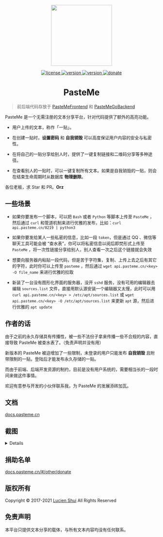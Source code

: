 <p align="center">
  <img src="https://cdn.jsdelivr.net/gh/PasteUs/CDN@0.0.12/screenshot/pasteme/duck.png" alt="" width=200>
</p>
<p align="center">
  <a href="./LICENSE">
    <img src="https://img.shields.io/eclipse-marketplace/l/notepad4e.svg" alt="license">
  <a href="https://github.com/PasteUs/PasteMeFrontend/releases">
    <img src="https://img.shields.io/github/v/release/PasteUs/PasteMeFrontend?color=brightgreen&label=frontend&sort=semver" alt="version">
  </a>
  <a href="https://github.com/PasteUs/PasteMeGoBackend/releases">
    <img src="https://img.shields.io/github/v/release/PasteUs/PasteMeGoBackend?color=green&label=go-backend&sort=semver" alt="version">
  </a>
  <a href="#谢谢老板">
    <img src="https://img.shields.io/badge/%24-donate-ff69b4.svg" alt="donate">
  </a>
</p>
<div align="center">
  <h1>PasteMe</h1>
</div>

> 前后端代码存放于 [PasteMeFrontend](https://github.com/PasteUs/PasteMeFrontend) 和 [PasteMeGoBackend](https://github.com/PasteUs/PasteMeGoBackend)

PasteMe 是一个无需注册的文本分享平台，针对代码提供了额外的高亮功能。

+ 用户上传的文本，称作「一贴」。

+ 在创建一贴时，**设置密码** 和 **自我销毁** 可以高度保证用户内容的安全与私密性。

+ 在将自己的一贴分享给别人时，提供了一键复制链接和二维码分享等多种途径。

+ 在查看别人的一贴时，可以一键复制所有文本。如果是自我销毁的一贴，则会在结束生命周期时从数据库 **物理删除**。

各位老板，求 Star 和 PR。**Orz**

## 一些场景

+ 如果你要发布一个脚本，可以把 `Bash` 或者 `Python` 等脚本上传至 `PasteMe` ，然后通过 `curl` 和管道机制来进行优雅的发布，比如：`curl api.pasteme.cn/8219 | python3`

+ 如果你要发给某人一些私密的信息，比如一段 `token`，但是通过 QQ 、微信等聊天工具可能会被 “查水表”，你可以将私密信息以阅后即焚形式上传至 `PasteMe` ，将一次性链接分享给别人，别人查看一次之后这个链接就会失效

+ 想要向服务器内粘贴一段代码，但是苦于字符集，复制、上传上去之后有其它的字符，此时你可以上传至 `pasteme` ，然后通过 `wget api.pasteme.cn/<key> -O file_name` 来进行优雅的拉取

+ 新装了一台没有图形化界面的服务器，没开 `sshd` 服务，没有可用的编辑器去编辑 `sources.list` 文件，直接用默认源安装一个编辑器又太慢，此时可以用 `curl api.pasteme.cn/<key> > /etc/apt/sources.list` 或 `wget api.pasteme.cn/<key> -O /etc/apt/sources.list` 来更新 `apt` 源，然后进行优雅的 `apt update`

## 作者的话

由于之前的永久存储具有传播性，被一些不法份子拿来传播一些不合规的内容，直接导致 PasteMe 被查水表了。（免责声明并没有用）

新版本的 PasteMe 被迫增加了一些限制，未登录的用户只能发布 **自我销毁** 且附带限制的一贴，登陆后才能发布永久存储的一贴。

而由于前端、后端开发资源的制约，目前是没有用户系统的，需要相当长的一段时间来做这件事情。

欢迎有意参与开发的小伙伴联系我，为 PasteMe 的发展添砖加瓦。

## 文档

[docs.pasteme.cn][pasteme_docs]

## 截图

<details>

![homePage](https://cdn.jsdelivr.net/gh/PasteUs/CDN@0.0.12/screenshot/pasteme/home.png)

![read_once](https://cdn.jsdelivr.net/gh/PasteUs/CDN@0.0.12/screenshot/pasteme/read_once.png)

![success](https://cdn.jsdelivr.net/gh/PasteUs/CDN@0.0.12/screenshot/pasteme/success.png)

![qrcode](https://cdn.jsdelivr.net/gh/PasteUs/CDN@0.0.12/screenshot/pasteme/qrcode.png)

![markdown_parsed](https://cdn.jsdelivr.net/gh/PasteUs/CDN@0.0.12/screenshot/pasteme/markdown_parsed.png)

![markdown_source](https://cdn.jsdelivr.net/gh/PasteUs/CDN@0.0.12/screenshot/pasteme/markdown_source.png)

</details>

## 捐助名单

[docs.pasteme.cn/#/other/donate](https://docs.pasteme.cn/#/other/donate)

## 版权所有

Copyright &copy; 2017-2021 [Lucien Shui](http://www.lucien.ink) All Rights Reserved

## 免责声明

本平台只提供文本分享的载体，与所有文本内容均没有任何联系。

[pasteme_docs]: https://docs.pasteme.cn
